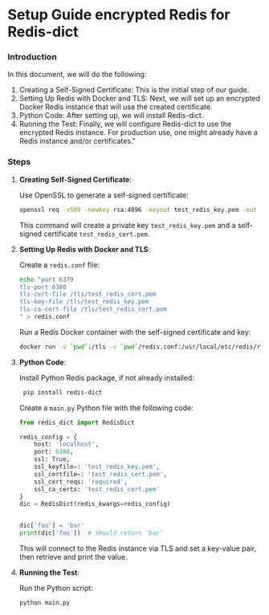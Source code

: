 # Setup Guide encrypted Redis for Redis-dict

### Introduction

In this document, we will do the following:
1. Creating a Self-Signed Certificate: This is the initial step of our guide.
2. Setting Up Redis with Docker and TLS: Next, we will set up an encrypted Docker Redis instance that will use the created certificate.
3. Python Code: After setting up, we will install Redis-dict.
4. Running the Test: Finally, we will configure Redis-dict to use the encrypted Redis instance.
For production use, one might already have a Redis instance and/or certificates."

### Steps

1. **Creating Self-Signed Certificate**:

   Use OpenSSL to generate a self-signed certificate:

   ```bash
   openssl req -x509 -newkey rsa:4096 -keyout test_redis_key.pem -out test_redis_cert.pem -days 365 -nodes
   ```

   This command will create a private key `test_redis_key.pem` and a self-signed certificate `test_redis_cert.pem`.

2. **Setting Up Redis with Docker and TLS**:

   Create a `redis.conf` file:

   ```bash
   echo "port 6379
   tls-port 6380
   tls-cert-file /tls/test_redis_cert.pem
   tls-key-file /tls/test_redis_key.pem
   tls-ca-cert-file /tls/test_redis_cert.pem
   " > redis.conf
   ```

   Run a Redis Docker container with the self-signed certificate and key:

   ```bash
   docker run -v `pwd`:/tls -v `pwd`/redis.conf:/usr/local/etc/redis/redis.conf -p 6379:6379 -p 6380:6380 redis redis-server /usr/local/etc/redis/redis.conf
   ```

3. **Python Code**:

   Install Python Redis package, if not already installed:

   ```bash
    pip install redis-dict
   ```

   Create a `main.py` Python file with the following code:

   ```python
   from redis_dict import RedisDict

   redis_config = { 
       host: 'localhost',
       port: 6380, 
       ssl: True,
       ssl_keyfile=: 'test_redis_key.pem',
       ssl_certfile=: 'test_redis_cert.pem',
       ssl_cert_reqs: 'required',
       ssl_ca_certs: 'test_redis_cert.pem'
   }
   dic = RedisDict(redis_kwargs=redis_config)

   
   dic['foo'] = 'bar'
   print(dic['foo'])  # should return 'bar'
   ```

   This will connect to the Redis instance via TLS and set a key-value pair, then retrieve and print the value.

4. **Running the Test**:

   Run the Python script:

   ```bash
   python main.py
   ```
